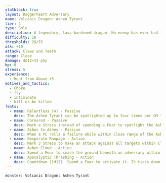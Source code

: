```yaml
---
statblock: true
layout: Daggerheart Adversary
name: Volcanic Dragon: Ashen Tyrant
tier: 4
type: Solo
description: A legendary, lava-hardened dragon. No enemy has ever had the insolence to wound the dragon so.
difficulty: 18
thresholds: 29/55
atk: +10
attack: Claws and Teeth
range: Close
damage: 4d12+15 phy
hp: 8
stress: 5
experience:
  - Hunt from Above +5
motives_and_tactics:
  - Choke
  - fly
  - intimidate
  - kill or be killed
feats:
  - name: Relentless (4) - Passive
    desc: The Ashen Tyrant can be spotlighted up to four times per GM turn. Spend Fear as usual to spotlight them.
  - name: Cornered - Passive
    desc: Mark a Stress instead of spending a Fear to spotlight the Ashen Tyrant.
  - name: Ashes to Ashes - Passive
    desc: When a PC rolls a failure while within Close range of the Ashen Tyrant, they lose a Hope and you gain a Fear. If the PC can’t lose a Hope, they must mark a HP.
  - name: Desperate Rampage - Action
    desc: Mark 3 Stress to make an attack against all targets within Close range. Targets the Ashen Tyrant succeeds against take 2d20+2 physical damage, are knocked back to Close range of where they were, and must mark a Stress.
  - name: Ashen Cloud - Action
    desc: Spend a Fear to smash the ground beneath an adversary within Far range. While within the ash cloud, a target has disadvantage on action rolls. The ash cloud clears the next time an adversary is spotlighted.
  - name: Apocalyptic Thrashing - Action
    desc: Countdown (1d12). Spend a Fear to activate it. It ticks down when a PC rolls with Fear. When it reaches 0, the Ashen Tyrant thrashes about, causing environmental damage (such as an earthquake, avalanche, or collapsing walls). All targets within Far range must make a Strength Reaction Roll. Targets who fail take 2d10+10 physical damage and are Restrained by the rubble until they break free with a successful Strength Roll. Targets who succeed take half damage. If the Ashen Tyrant is defeated while this countdown is active, trigger the countdown immediately as the destruction caused by their death throes.
---
```


```statblock
monster: Volcanic Dragon: Ashen Tyrant
```